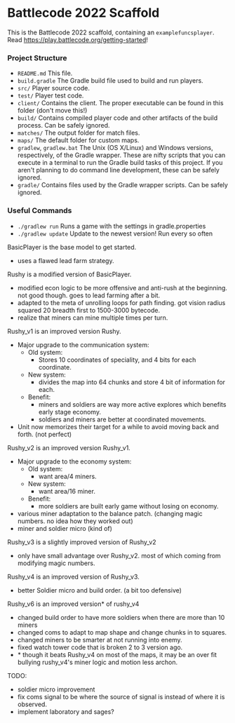 # Battlecode 2022 Scaffold

This is the Battlecode 2022 scaffold, containing an `examplefuncsplayer`. Read https://play.battlecode.org/getting-started!

### Project Structure

- `README.md`
    This file.
- `build.gradle`
    The Gradle build file used to build and run players.
- `src/`
    Player source code.
- `test/`
    Player test code.
- `client/`
    Contains the client. The proper executable can be found in this folder (don't move this!)
- `build/`
    Contains compiled player code and other artifacts of the build process. Can be safely ignored.
- `matches/`
    The output folder for match files.
- `maps/`
    The default folder for custom maps.
- `gradlew`, `gradlew.bat`
    The Unix (OS X/Linux) and Windows versions, respectively, of the Gradle wrapper. These are nifty scripts that you can execute in a terminal to run the Gradle build tasks of this project. If you aren't planning to do command line development, these can be safely ignored.
- `gradle/`
    Contains files used by the Gradle wrapper scripts. Can be safely ignored.


### Useful Commands

- `./gradlew run`
    Runs a game with the settings in gradle.properties
- `./gradlew update`
    Update to the newest version! Run every so often


BasicPlayer is the base model to get started.
* uses a flawed lead farm strategy.

Rushy is a modified version of BasicPlayer.
* modified econ logic to be more offensive and anti-rush at the beginning. not good though. goes to lead farming after a bit.
* adapted to the meta of unrolling loops for path finding. got vision radius squared 20 breadth first to 1500-3000 bytecode.
* realize that miners can mine multiple times per turn.

Rushy_v1 is an improved version Rushy.
* Major upgrade to the communication system:
  * Old system:
    * Stores 10 coordinates of speciality, and 4 bits for each coordinate.
  * New system:
    * divides the map into 64 chunks and store 4 bit of information for each.
  * Benefit:
    * miners and soldiers are way more active explores which benefits early stage economy.
    * soldiers and miners are better at coordinated movements.
* Unit now memorizes their target for a while to avoid moving back and forth. (not perfect)

Rushy_v2 is an improved version Rushy_v1.
* Major upgrade to the economy system:
    * Old system:
        * want area/4 miners.
    * New system:
        * want area/16 miner.
    * Benefit:
        * more soldiers are built early game without losing on economy.
* various miner adaptation to the balance patch. (changing magic numbers. no idea how they worked out)
* miner and soldier micro (kind of)

Rushy_v3 is a slightly improved version of Rushy_v2
* only have small advantage over Rushy_v2. most of which coming from modifying magic numbers.

Rushy_v4 is an improved version of Rushy_v3.
* better Soldier micro and build order. (a bit too defensive)

Rushy_v6 is an improved version* of rushy_v4
* changed build order to have more soldiers when there are more than 10 miners
* changed coms to adapt to map shape and change chunks in to squares.
* changed miners to be smarter at not running into enemy.
* fixed watch tower code that is broken 2 to 3 version ago.
* \* though it beats Rushy_v4 on most of the maps, it may be an over fit bullying rushy_v4's miner logic and motion less archon.

TODO:
* soldier micro improvement
* fix coms signal to be where the source of signal is instead of where it is observed.
* implement laboratory and sages?
